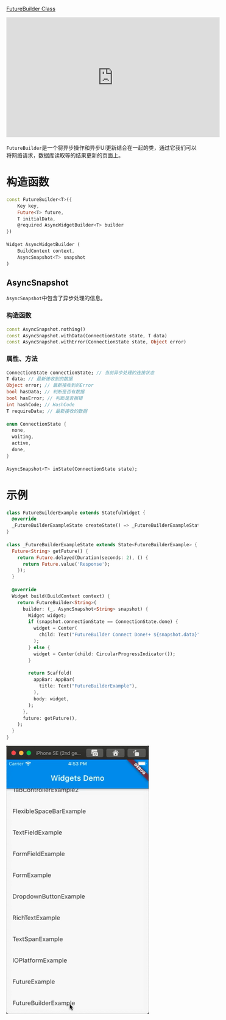 
[FutureBuilder Class](https://api.flutter-io.cn/flutter/widgets/FutureBuilder-class.html)

<iframe width="560" height="315" src="https://www.youtube.com/embed/ek8ZPdWj4Qo" frameborder="0" allow="accelerometer; autoplay; encrypted-media; gyroscope; picture-in-picture" allowfullscreen></iframe>

`FutureBuilder`是一个将异步操作和异步UI更新结合在一起的类，通过它我们可以将网络请求，数据库读取等的结果更新的页面上。

# 构造函数

```dart
const FutureBuilder<T>({
	Key key,
	Future<T> future,
	T initialData,
	@required AsyncWidgetBuilder<T> builder
})

Widget AsyncWidgetBuilder (
	BuildContext context,
	AsyncSnapshot<T> snapshot
)
```

## AsyncSnapshot

`AsyncSnapshot`中包含了异步处理的信息。

### 构造函数

```dart
const AsyncSnapshot.nothing()
const AsyncSnapshot.withData(ConnectionState state, T data)
const AsyncSnapshot.withError(ConnectionState state, Object error)
```

### 属性、方法

```dart
ConnectionState connectionState; // 当前异步处理的连接状态
T data; // 最新接收到的数据
Object error; // 最新接收到的Error
bool hasData; // 判断是否有数据
bool hasError; // 判断是否报错
int hashCode; // HashCode
T requireData; // 最新接收的数据

enum ConnectionState {
  none,
  waiting,
  active,
  done,
}

AsyncSnapshot<T> inState(ConnectionState state);
```

# 示例

```dart
class FutureBuilderExample extends StatefulWidget {
  @override
  _FutureBuilderExampleState createState() => _FutureBuilderExampleState();
}

class _FutureBuilderExampleState extends State<FutureBuilderExample> {
  Future<String> getFuture() {
    return Future.delayed(Duration(seconds: 2), () {
      return Future.value('Response');
    });
  }

  @override
  Widget build(BuildContext context) {
    return FutureBuilder<String>(
      builder: (_, AsyncSnapshot<String> snapshot) {
        Widget widget;
        if (snapshot.connectionState == ConnectionState.done) {
          widget = Center(
            child: Text("FutureBuilder Connect Done!+ ${snapshot.data}"),
          );
        } else {
          widget = Center(child: CircularProgressIndicator());
        }

        return Scaffold(
          appBar: AppBar(
            title: Text("FutureBuilderExample"),
          ),
          body: widget,
        );
      },
      future: getFuture(),
    );
  }
}
```

<img src="/assets/images/dart/01.gif"/>




























